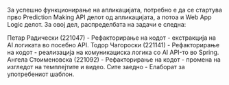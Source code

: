 За успешно функционирање на апликацијата, потребно е да се стартува прво Prediction Making API делот од апликацијата, а потоа и Web App Logic делот. За овој дел, распределбата на задачи е следна:

Петар Радически (221047) - Рефакторирање на кодот - екстракција на AI логиката во посебно API.
Тодор Чагороски (221141) - Рефакторирање на кодот - реализација на комуникациска логика со AI API-то во Spring.
Ангела Стоименовска (221092) - Рефакторирање на кодот - промена на изгледот на темплејтите и видео.
Сите заедно - Елаборат за употребениот шаблон.
